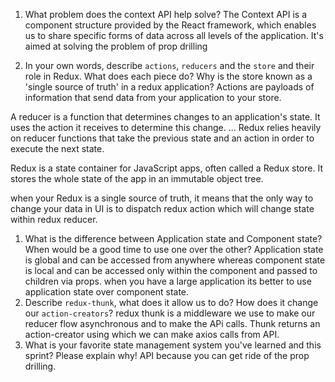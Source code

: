 1. What problem does the context API help solve?
The Context API is a component structure provided by the React framework, which enables us to share specific forms of data across all levels of the application. It's aimed at solving the problem of prop drilling

1. In your own words, describe `actions`, `reducers` and the `store` and their role in Redux. What does each piece do? Why is the store known as a 'single source of truth' in a redux application?
Actions are payloads of information that send data from your application to your store.

A reducer is a function that determines changes to an application's state. It uses the action it receives to determine this change. ... Redux relies heavily on reducer functions that take the previous state and an action in order to execute the next state.

Redux is a state container for JavaScript apps, often called a Redux store. It stores the whole state of the app in an immutable object tree.

when your Redux is a single source of truth, it means that the only way to change your data in UI is to dispatch redux action which will change state within redux reducer.
1. What is the difference between Application state and Component state? When would be a good time to use one over the other?
Application state is global and can be accessed from anywhere whereas component state is local and can be accessed only within the component and passed to children via props.
when you have a large application its better to use application state over component state.
1. Describe `redux-thunk`, what does it allow us to do? How does it change our `action-creators`?
redux thunk is a middleware we use to make our reducer flow asynchronous and to make the APi calls. Thunk returns an action-creator using which we can make axios calls from API.
1. What is your favorite state management system you've learned and this sprint? Please explain why!
API because you can get ride of the prop drilling.


